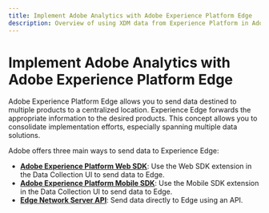 ```yaml
---
title: Implement Adobe Analytics with Adobe Experience Platform Edge
description: Overview of using XDM data from Experience Platform in Adobe Analytics
---
```


# Implement Adobe Analytics with Adobe Experience Platform Edge

Adobe Experience Platform Edge allows you to send data destined to multiple products to a centralized location. Experience Edge forwards the appropriate information to the desired products. This concept allows you to consolidate implementation efforts, especially spanning multiple data solutions.

Adobe offers three main ways to send data to Experience Edge:

* **[Adobe Experience Platform Web SDK](web-sdk/overview.md)**: Use the Web SDK extension in the Data Collection UI to send data to Edge.
* **[Adobe Experience Platform Mobile SDK](mobile-sdk/overview.md)**: Use the Mobile SDK extension in the Data Collection UI to send data to Edge.
* **[Edge Network Server API](edge-api/overview.md)**: Send data directly to Edge using an API.
